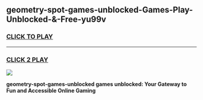 
## geometry-spot-games-unblocked-Games-Play-Unblocked-&-Free-yu99v
<h3>
<a href="https://premium76.site?title=geometry-spot-games-unblocked&ref=24A">CLICK TO PLAY</a></h3>
<hr>

<h3>
<a href="https://premium76.site?title=geometry-spot-games-unblocked&ref=24A">CLICK 2 PLAY</a>
  
</h3>

<a href="https://premium76.site?title=geometry-spot-games-unblocked&ref=24A"><img src="https://clearcache.store/games.png"></a>


**geometry-spot-games-unblocked games unblocked: Your Gateway to Fun and Accessible Online Gaming**
